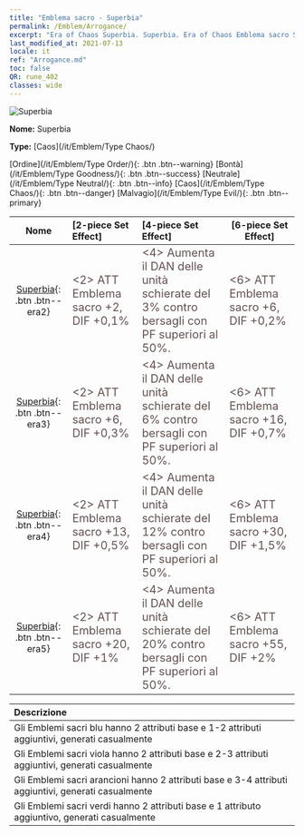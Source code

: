 ```yaml
---
title: "Emblema sacro - Superbia"
permalink: /Emblem/Arrogance/
excerpt: "Era of Chaos Superbia. Superbia. Era of Chaos Emblema sacro Superbia. Era of Chaos Caos Superbia"
last_modified_at: 2021-07-13
locale: it
ref: "Arrogance.md"
toc: false
QR: rune_402
classes: wide
---
```


  ![Superbia](/images/r/rune_icon_402.png)

 **Nome:** Superbia

 **Type:** [Caos](/it/Emblem/Type Chaos/)

  [Ordine](/it/Emblem/Type Order/){: .btn .btn--warning}   [Bontà](/it/Emblem/Type Goodness/){: .btn .btn--success}   [Neutrale](/it/Emblem/Type Neutral/){: .btn .btn--info}   [Caos](/it/Emblem/Type Chaos/){: .btn .btn--danger}   [Malvagio](/it/Emblem/Type Evil/){: .btn .btn--primary} 

  |  Nome    | [2-piece Set Effect] | [4-piece Set Effect] | [6-piece Set Effect]  | 
  |:-----------------------:|:-------------------|:-----------------|----------------| 
  | [Superbia](/it/Emblem/Arrogance/){: .btn .btn--era2} | <span style="color: #645252;font-size:20px">&lt;2&gt; ATT Emblema sacro +2, DIF +0,1%</span> | <span style="color: #645252;font-size:20px">&lt;4&gt; Aumenta il DAN delle unità schierate del 3% contro bersagli con PF superiori al 50%.</span> | <span style="color: #645252;font-size:20px">&lt;6&gt; ATT Emblema sacro +6, DIF +0,2%</span> | 
  | [Superbia](/it/Emblem/Arrogance/){: .btn .btn--era3} | <span style="color: #645252;font-size:20px">&lt;2&gt; ATT Emblema sacro +6, DIF +0,3%</span> | <span style="color: #645252;font-size:20px">&lt;4&gt; Aumenta il DAN delle unità schierate del 6% contro bersagli con PF superiori al 50%.</span> | <span style="color: #645252;font-size:20px">&lt;6&gt; ATT Emblema sacro +16, DIF +0,7%</span> | 
  | [Superbia](/it/Emblem/Arrogance/){: .btn .btn--era4} | <span style="color: #645252;font-size:20px">&lt;2&gt; ATT Emblema sacro +13, DIF +0,5%</span> | <span style="color: #645252;font-size:20px">&lt;4&gt; Aumenta il DAN delle unità schierate del 12% contro bersagli con PF superiori al 50%.</span> | <span style="color: #645252;font-size:20px">&lt;6&gt; ATT Emblema sacro +30, DIF +1,5%</span> | 
  | [Superbia](/it/Emblem/Arrogance/){: .btn .btn--era5} | <span style="color: #645252;font-size:20px">&lt;2&gt; ATT Emblema sacro +20, DIF +1%</span> | <span style="color: #645252;font-size:20px">&lt;4&gt; Aumenta il DAN delle unità schierate del 20% contro bersagli con PF superiori al 50%.</span> | <span style="color: #645252;font-size:20px">&lt;6&gt; ATT Emblema sacro +55, DIF +2%</span> | 

  |         Descrizione            | 
  |:-------------------------------|
  | Gli Emblemi sacri blu hanno 2 attributi base e 1-2 attributi aggiuntivi, generati casualmente |
  | Gli Emblemi sacri viola hanno 2 attributi base e 2-3 attributi aggiuntivi, generati casualmente |
  | Gli Emblemi sacri arancioni hanno 2 attributi base e 3-4 attributi aggiuntivi, generati casualmente |
  | Gli Emblemi sacri verdi hanno 2 attributi base e 1 attributo aggiuntivo, generati casualmente |
